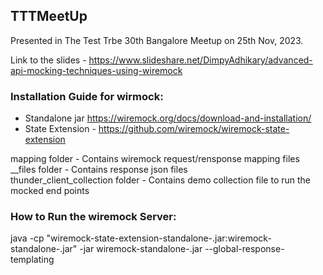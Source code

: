 ## TTTMeetUp

Presented in The Test Trbe 30th Bangalore Meetup on 25th Nov, 2023.

Link to the slides - https://www.slideshare.net/DimpyAdhikary/advanced-api-mocking-techniques-using-wiremock

### Installation Guide for wirmock:
- Standalone jar https://wiremock.org/docs/download-and-installation/
- State Extension - https://github.com/wiremock/wiremock-state-extension

mapping folder - Contains wiremock request/rensponse mapping files \
__files folder - Contains response json files\
thunder_client_collection folder - Contains demo collection file to run the mocked end points

### How to Run the wiremock Server:
java -cp "wiremock-state-extension-standalone-<version>.jar:wiremock-standalone-<version>.jar" -jar wiremock-standalone-<version>.jar --global-response-templating
